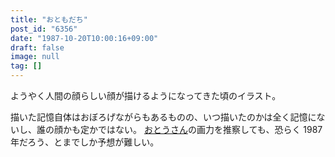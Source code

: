 ```yaml
---
title: "おともだち"
post_id: "6356"
date: "1987-10-20T10:00:16+09:00"
draft: false
image: null
tag: []
---
```



ようやく人間の顔らしい顔が描けるようになってきた頃のイラスト。

描いた記憶自体はおぼろげながらもあるものの、いつ描いたのかは全く記憶にないし、誰の顔かも定かではない。
[おとうさん](../../1986/06/13-dad.md)の画力を推察しても、恐らく 1987 年だろう、とまでしか予想が難しい。
